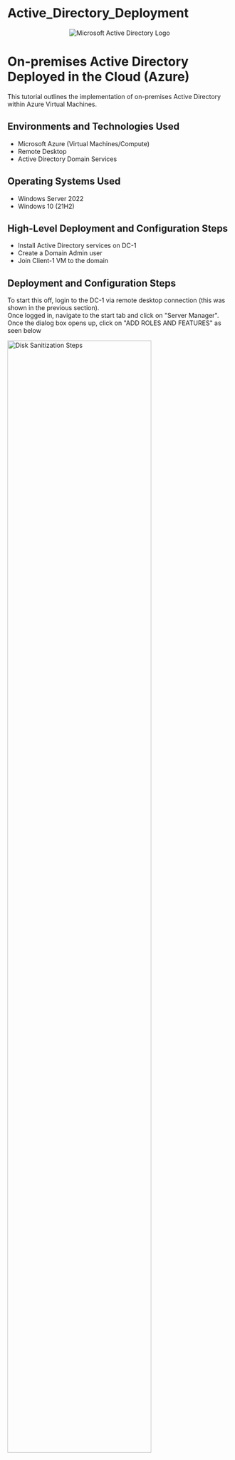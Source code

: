 # Active_Directory_Deployment

<p align="center">
<img src="https://i.imgur.com/dD3HdHo.jpeg" alt="Microsoft Active Directory Logo"/>
</p>

<h1>On-premises Active Directory Deployed in the Cloud (Azure)</h1>
This tutorial outlines the implementation of on-premises Active Directory within Azure Virtual Machines.<br />


<h2>Environments and Technologies Used</h2>

- Microsoft Azure (Virtual Machines/Compute)
- Remote Desktop
- Active Directory Domain Services

<h2>Operating Systems Used </h2>

- Windows Server 2022
- Windows 10 (21H2)

<h2>High-Level Deployment and Configuration Steps</h2>

- Install Active Directory services on DC-1
- Create a Domain Admin user
- Join Client-1 VM to the domain

<h2>Deployment and Configuration Steps</h2>

<p>
To start this off, login to the DC-1 via remote desktop connection (this was shown in the previous section). <br /> 
Once logged in, navigate to the start tab and click on "Server Manager". Once the dialog box opens up, click on "ADD ROLES AND FEATURES" as seen below
</p>

<p>
<img src="https://i.imgur.com/LFjPhpU.png" height="80%" width="80%" alt="Disk Sanitization Steps"/>
</p>
<br />

<p>
Click on Next until the page below comes up. We need to add "Active Directory Domain Services" so click on it and "Add features". Click on "Next" until the Install page is reached. Install and close afterwards
</p>

<p>
<img src="https://i.imgur.com/YDaszj6.png" height="80%" width="80%" alt="Disk Sanitization Steps"/>
</p>
<br /> 

<p>
Now, we are going to promote DC-1 as an actual domain controller. This means it would be configured to become the domain controller. <br /> 
Go back to the "Service Manager Dashboard" and navigate to a "flag" at the top right corner of the page and click "promote this server as a domain controller" </p>

<p>
<img src="https://i.imgur.com/Csg1tWF.png" height="80%" width="80%" alt="Disk Sanitization Steps"/>
</p>
<br />

<p>
Select "Add a new forest" > use "mydomain.com as Root domain name > input a password and confirm > uncheck "create DNS delegation > click "Next" until the Install page is reached and Install.
Once installation is complete, DC-1 would restart itself and require you to re-login 
</p>

<p>
<img src="https://i.imgur.com/99qYPR8.png" height="80%" width="80%" alt="Disk Sanitization Steps"/>
</p>
<br />

<p>
Now that DC-1 is a domain controller, in order to login to it, we have to specify the context to which we want to log into it as. 
This means every user in the domain that needs to login to DC-1 would need to specify the domain name(context) and the user's name. In this case "mydomain.com" is the domain and "labuser" is the user's name. See image below
</p>

<p>
<img src="https://i.imgur.com/9K5lkVR.png" height="80%" width="80%" alt="Disk Sanitization Steps"/>
</p>
<br /> 
<br /> 

<p>
Once logged in, navigate to "Start" > "Windows Administrative tools" > "Active Directory Users and Computers"
</p>

<p>
<img src="https://i.imgur.com/YI9yZcl.png" height="80%" width="80%" alt="Disk Sanitization Steps"/>
</p>
<br /> <br /> 

<p>
We will go on to create an "Organizational Unit (OU) called "_EMPLOYEES".
An Organizational Unit (OU) in Active Directory (AD) is a container used to group users, computers, groups, and other OUs within a domain. It helps administrators organize and manage resources efficiently by applying Group Policies and delegating administrative control<br /><br />
Once in the Active Directory Users and Computers page, right-click on "mydomain.com" > Select "New"  > "Organizational Unit" > type in the name as seen below
</p>

<p>
<img src="https://i.imgur.com/UNTnnO0.png" height="80%" width="80%" alt="Disk Sanitization Steps"/>
</p>
<br /> <br /> 

<p>
Add another organizational unit called "_ADMINS"
</p>

<p>
<img src="https://i.imgur.com/TwM2hKT.png" height="80%" width="80%" alt="Disk Sanitization Steps"/>
</p>
<br /> <br /> 

<p>
A new employee will be created named "Jane Doe" and her password login enabled. To create a user, right-click on _ADMINS > "New" > "User"
</p>

<p>
<img src="https://i.imgur.com/vcsXj8T.png" height="80%" width="80%" alt="Disk Sanitization Steps"/>
</p>
<br /> <br /> 

<p>
Jane's account is not an admin yet even though we put it in the admin folder. What makes the account an administrator over the domain is actually adding the account to the built-in domain admins security group <br />
To add the account, right click on "Jane Doe" > "Properties" > "Member of" > "Add" > type in domain admins as seen in image below and click "Check Names". Once it finds it, click Apply and Ok. Now the account is an actual DOmain Admin so creating users and performing other tasks can be carried out 
</p>

<p>
<img src="https://i.imgur.com/dbQ1EXC.png" height="80%" width="80%" alt="Disk Sanitization Steps"/>
</p>
<br /> <br /> 

<p>
Now, we'll log out of labuser account and login as the new domain admin which is Jane doe
</p>

<p>
<img src="https://i.imgur.com/6yy48RJ.png" height="80%" width="80%" alt="Disk Sanitization Steps"/>
</p>
<br /> <br /> 

<p>
Aaab
</p>

<p>
<img src="" height="80%" width="80%" alt="Disk Sanitization Steps"/>
</p>
<br /> <br /> 

<p>
A 
</p>

<p>
<img src="https://i.imgur.com/vcsXj8T.png" height="80%" width="80%" alt="Disk Sanitization Steps"/>
</p>
<br /> <br /> 

<p>
Ah
</p>

<p>
<img src="" height="80%" width="80%" alt="Disk Sanitization Steps"/>
</p>
<br /> <br /> 

<p>
Aaab
</p>

<p>
<img src="" height="80%" width="80%" alt="Disk Sanitization Steps"/>
</p>
<br /> <br /> 



